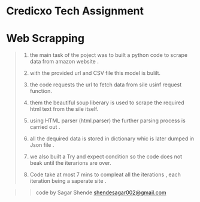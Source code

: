 # Credicxo Tech Assignment
# Web Scrapping 

>1) the main task of the poject was to built a python code to scrape data from amazon website .
>
>2) with the provided url and CSV file this model is bulilt.
>
>3) the code requests the url to fetch data from sile usinf request function. 
>
>4) them the beautiful soup liberary is used to scrape the required html text from the sile itself. 
>
>5) using HTML parser (html.parser) the further parsing process is carried out .
>
>6) all the dequired data is stored in dictionary whic is later dumped in Json file .
>
>7) we also built a Try and expect condition so the  code does not beak until the iterarions are over.  
>
>8) Code take at most 7 mins to compleat all the iterations , each iteration being a saperate site . 


>> code by Sagar Shende
>> shendesagar002@gmail.com
